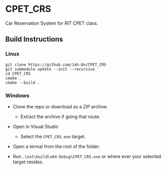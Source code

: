 # CPET_CRS

Car Reservation System for RIT CPET class.



## Build Instructions

### Linux

```shell
git clone https://github.com/Jah-On/CPET_CRS
git submodule update --init --recursive
cd CPET_CRS
cmake .
cmake --build .
```

### Windows

- Clone the repo or download as a ZIP archive.
  
  - Extract the archive if going that route. 

- Open in Visual Studio
  
  - Select the `CPET_CRS.exe` target. 

- Open a termal from the root of the folder.

- Run `.\out\build\x64-Debug\CPET_CRS.exe` or where ever your selected target resides.
